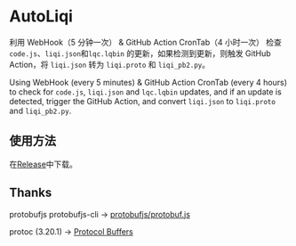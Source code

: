 # AutoLiqi

利用 WebHook（5 分钟一次） & GitHub Action CronTab（4 小时一次） 检查 `code.js`、`liqi.json`和`lqc.lqbin` 的更新，如果检测到更新，则触发 GitHub Action，将 `liqi.json` 转为 `liqi.proto` 和 `liqi_pb2.py`。

Using WebHook (every 5 minutes) & GitHub Action CronTab (every 4 hours) to check for `code.js`, `liqi.json` and `lqc.lqbin` updates, and if an update is detected, trigger the GitHub Action, and convert `liqi.json` to `liqi.proto` and `liqi_pb2.py`.

## 使用方法

在[Release](https://github.com/Avenshy/AutoLiqi/releases/latest)中下载。

## Thanks
protobufjs protobufjs-cli -> [protobufjs/protobuf.js](https://github.com/protobufjs/protobuf.js)

protoc (3.20.1) -> [Protocol Buffers](https://github.com/protocolbuffers/protobuf/releases/tag/v3.20.1)

